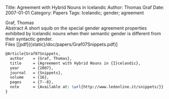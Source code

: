 Title: Agreement with Hybrid Nouns in Icelandic
Author: Thomas Graf
Date: 2007-01-01
Category: Papers
Tags: Icelandic; gender; agreement

<div markdown class="authors">
Graf, Thomas
</div>

<div markdown class="abstract">
<span id="abstract-title">Abstract</span>
A short squib on the special gender agreement properties exhibited by Icelandic nouns when their semantic gender is different from their syntactic gender.
</div>

<div markdown class="files">
<span id="files-title">Files</span>
[[pdf]({static}/doc/papers/Graf07Snippets.pdf)]
</div>

~~~latex
@Article{Graf07Snippets,
  author	= {Graf, Thomas},
  title		= {Agreement with Hybrid Nouns in {I}celandic},
  year		= {2007},
  journal	= {Snippets},
  volume	= {16},
  pages		= {7--8},
  note		= {Available at: \url{http://www.ledonline.it/snippets/}}
}
~~~

